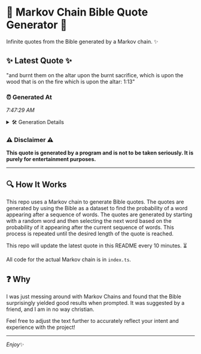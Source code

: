 # 📖 Markov Chain Bible Quote Generator 📖

Infinite quotes from the Bible generated by a Markov chain. ✨

## ✨ Latest Quote ✨
"and burnt them on the altar upon the burnt sacrifice, which is upon the wood that is on the fire which is upon the altar: 1:13"

### ⏰ Generated At
*7:47:29 AM*

<details>
    <summary>🛠️ Generation Details</summary>
    <p>
        <strong>🌱 Seed:</strong> and<br>
        <strong>🔄 Iterations:</strong> 25<br>
        <strong>📜 Context History:</strong><br>[ and ]: burnt<br>[ and, burnt ]: them<br>[ and, burnt, them ]: on<br>[ and, burnt, them, on ]: the<br>[ and, burnt, them, on, the ]: altar<br>[ and, burnt, them, on, the, altar ]: upon<br>[ burnt, them, on, the, altar, upon ]: the<br>[ them, on, the, altar, upon, the ]: burnt<br>[ on, the, altar, upon, the, burnt ]: sacrifice,<br>[ the, altar, upon, the, burnt, sacrifice, ]: which<br>[ altar, upon, the, burnt, sacrifice,, which ]: is<br>[ upon, the, burnt, sacrifice,, which, is ]: upon<br>[ the, burnt, sacrifice,, which, is, upon ]: the<br>[ burnt, sacrifice,, which, is, upon, the ]: wood<br>[ sacrifice,, which, is, upon, the, wood ]: that<br>[ which, is, upon, the, wood, that ]: is<br>[ is, upon, the, wood, that, is ]: on<br>[ upon, the, wood, that, is, on ]: the<br>[ the, wood, that, is, on, the ]: fire<br>[ wood, that, is, on, the, fire ]: which<br>[ that, is, on, the, fire, which ]: is<br>[ is, on, the, fire, which, is ]: upon<br>[ on, the, fire, which, is, upon ]: the<br>[ the, fire, which, is, upon, the ]: altar:<br>[ fire, which, is, upon, the, altar: ]: 1:13<br>
    </p>
</details>

### ⚠️ Disclaimer ⚠️
**This quote is generated by a program and is not to be taken seriously. It is purely for entertainment purposes.**

---

## 🔍 How It Works

This repo uses a Markov chain to generate Bible quotes. The quotes are generated by using the Bible as a dataset to find the probability of a word appearing after a sequence of words. The quotes are generated by starting with a random word and then selecting the next word based on the probability of it appearing after the current sequence of words. This process is repeated until the desired length of the quote is reached.

This repo will update the latest quote in this README every 10 minutes. ⏳

All code for the actual Markov chain is in `index.ts`.

## ❓ Why

I was just messing around with Markov Chains and found that the Bible surprisingly yielded good results when prompted. 
It was suggested by a friend, and I am in no way christian.

Feel free to adjust the text further to accurately reflect your intent and experience with the project!

---

*Enjoy*✨
